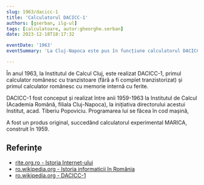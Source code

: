 ```yaml
---
slug: 1963/dacicc-1
title: 'Calculatorul DACICC-1'
authors: [gserban, ilg-ul]
tags: [calculatoare, autor:gheorghe.serban]
date: 2023-12-18T18:17:32

eventDate: '1963'
eventSummary: 'La Cluj-Napoca este pus în funcțiune calculatorul DACICC-1'

---
```


În anul 1963, la Institutul de Calcul Cluj, este realizat DACICC-1,
primul calculator românesc cu tranzistoare (fără a fi complet tranzistorizat)
și primul calculator românesc cu memorie internă cu ferite.

<!-- truncate -->

DACICC-1 fost conceput și realizat între anii 1959-1963 la
Institutul de Calcul (Academia Română, filiala Cluj-Napoca),
la inițiativa directorului acestui Institut, acad. Tiberiu Popoviciu.
Programarea lui se făcea în cod mașină,

A fost un produs original, succedând calculatorul experimental MARICA,
construit în 1959.

## Referințe

- [rite.org.ro - Istoria Internet-ului](https://rite.org.ro/istoria-internetului/)
- [ro.wikipedia.org - Istoria informaticii în România](https://ro.wikipedia.org/wiki/Istoria_informaticii_în_România)
- [ro.wikipedia.org - DACICC-1](https://ro.wikipedia.org/wiki/DACICC-1)
